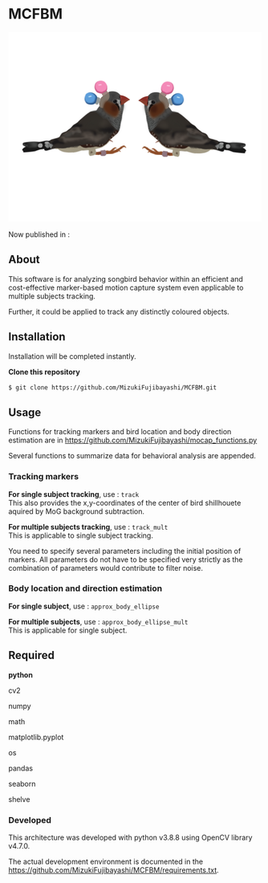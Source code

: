 # MCFBM
<p align="center"><img src="https://github.com/MizukiFujibayashi/MCFBM/blob/main/zebra1.png"></p>

Now published in : 



## About

This software is for analyzing songbird behavior within an efficient and cost-effective marker-based motion capture system even applicable to multiple subjects tracking.

Further, it could be applied to track any distinctly coloured objects.


## Installation

Installation will be completed instantly.

**Clone this repository**

```bash
$ git clone https://github.com/MizukiFujibayashi/MCFBM.git
```

## Usage

Functions for tracking markers and bird location and body direction estimation are in https://github.com/MizukiFujibayashi/mocap_functions.py

Several functions to summarize data for behavioral analysis are appended.

### Tracking markers

**For single subject tracking**, use : `track`  
This also provides the x,y-coordinates of the center of bird shillhouete aquired by MoG background subtraction.

**For multiple subjects tracking**, use : `track_mult`  
This is applicable to single subject tracking. 

You need to specify several parameters including the initial position of markers. All parameters do not have to be specified very strictly as the combination of parameters would contribute to filter noise.

### Body location and direction estimation

**For single subject**, use : `approx_body_ellipse`  

**For multiple subjects**, use : `approx_body_ellipse_mult`  
This is applicable for single subject. 

## Required

**python**

cv2

numpy

math

matplotlib.pyplot

os

pandas

seaborn

shelve

### Developed

This architecture was developed with python v3.8.8 using OpenCV library v4.7.0. 

The actual development environment is documented in the https://github.com/MizukiFujibayashi/MCFBM/requirements.txt.
